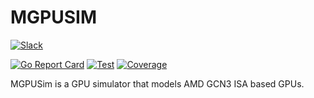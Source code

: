 # MGPUSIM

[![Slack](https://whispering-taiga-44824.herokuapp.com/badge.svg)](https://join.slack.com/t/projectakita/shared_invite/enQtODEzMDcyNzMyNDUyLWQyMWQyODI2NzIxN2Y5YzYzMTZkZDE3MDk4MzM5MDI2OTY0Yzc4OWFkNjlmZmU3MWJjZmEyNjA0YmNjNTY4Mjk)

[![Go Report Card](https://goreportcard.com/badge/gitlab.com/akita/gcn3)](https://goreportcard.com/report/gitlab.com/akita/gcn3)
[![Test](https://gitlab.com/akita/gcn3/badges/master/pipeline.svg)](https://gitlab.com/akita/gcn3/commits/master)
[![Coverage](https://gitlab.com/akita/gcn3/badges/master/coverage.svg)](https://gitlab.com/akita/gcn3/commits/master)

MGPUSim is a GPU simulator that models AMD GCN3 ISA based GPUs.

